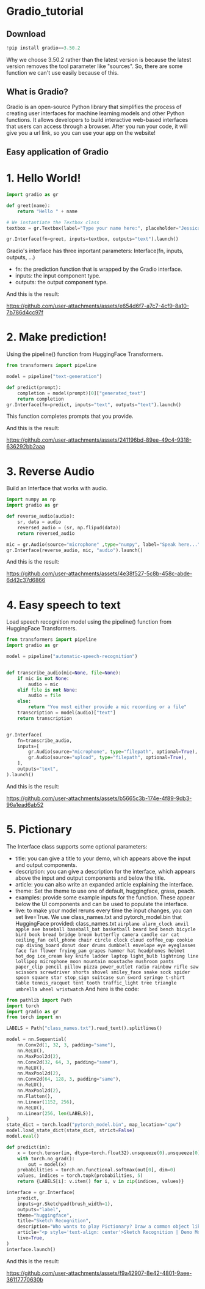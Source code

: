 # Gradio_tutorial

## Download
```python
!pip install gradio==3.50.2
```
Why we choose 3.50.2 rather than the latest version is because the latest version removes the tool parameter like "sources".
So, there are some function we can't use easily because of this.

## What is Gradio?
Gradio is an open-source Python library that simplifies the process of creating user interfaces for machine learning models and other Python functions. 
It allows developers to build interactive web-based interfaces that users can access through a browser. 
After you run your code, it will give you a url link, so you can use your app on the website!

## Easy application of Gradio
# 1. Hello World!
```python
import gradio as gr

def greet(name):
    return "Hello " + name

# We instantiate the Textbox class
textbox = gr.Textbox(label="Type your name here:", placeholder="Jessica", lines=2)

gr.Interface(fn=greet, inputs=textbox, outputs="text").launch()
```
Gradio's interface has three inportant parameters:
Interface(fn, inputs, outputs, ...)
* fn: the prediction function that is wrapped by the Gradio interface.
* inputs: the input component type.
* outputs: the output component type.

And this is the result:


https://github.com/user-attachments/assets/e654d6f7-a7c7-4cf9-8a10-7b786d4cc97f


# 2. Make prediction!
Using the pipeline() function from HuggingFace Transformers.
```python
from transformers import pipeline

model = pipeline("text-generation")

def predict(prompt):
    completion = model(prompt)[0]["generated_text"]
    return completion
gr.Interface(fn=predict, inputs="text", outputs="text").launch()
```
This function completes prompts that you provide.

And this is the result:


https://github.com/user-attachments/assets/241196bd-89ee-49c4-9318-636292bb2aaa



# 3. Reverse Audio
Build an Interface that works with audio.
```python
import numpy as np
import gradio as gr

def reverse_audio(audio):
    sr, data = audio
    reversed_audio = (sr, np.flipud(data))
    return reversed_audio

mic = gr.Audio(source="microphone" ,type="numpy", label="Speak here...")
gr.Interface(reverse_audio, mic, "audio").launch()
```

And this is the result:


https://github.com/user-attachments/assets/4e38f527-5c8b-458c-abde-6d42c37d6866


# 4. Easy speech to text
Load speech recognition model using the pipeline() function from HuggingFace Transformers. 
```python
from transformers import pipeline
import gradio as gr

model = pipeline("automatic-speech-recognition")


def transcribe_audio(mic=None, file=None):
    if mic is not None:
        audio = mic
    elif file is not None:
        audio = file
    else:
        return "You must either provide a mic recording or a file"
    transcription = model(audio)["text"]
    return transcription


gr.Interface(
    fn=transcribe_audio,
    inputs=[
        gr.Audio(source="microphone", type="filepath", optional=True),
        gr.Audio(source="upload", type="filepath", optional=True),
    ],
    outputs="text",
).launch()
```

And this is the result:


https://github.com/user-attachments/assets/b5665c3b-174e-4f89-9db3-96a1ead6ab52


# 5. Pictionary
The Interface class supports some optional parameters:
* title: you can give a title to your demo, which appears above the input and output components.
* description: you can give a description for the interface, which appears above the input and output components and below the title.
* article: you can also write an expanded article explaining the interface.
* theme: Set the theme to use one of default, huggingface, grass, peach.
* examples: provide some example inputs for the function. These appear below the UI components and can be used to populate the interface.
* live: to make your model reruns every time the input changes, you can set live=True.
We use class_names.txt and pytorch_model.bin that HuggingFace provided:
class_names.txt
`
airplane
alarm_clock
anvil
apple
axe
baseball
baseball_bat
basketball
beard
bed
bench
bicycle
bird
book
bread
bridge
broom
butterfly
camera
candle
car
cat
ceiling_fan
cell_phone
chair
circle
clock
cloud
coffee_cup
cookie
cup
diving_board
donut
door
drums
dumbbell
envelope
eye
eyeglasses
face
fan
flower
frying_pan
grapes
hammer
hat
headphones
helmet
hot_dog
ice_cream
key
knife
ladder
laptop
light_bulb
lightning
line
lollipop
microphone
moon
mountain
moustache
mushroom
pants
paper_clip
pencil
pillow
pizza
power_outlet
radio
rainbow
rifle
saw
scissors
screwdriver
shorts
shovel
smiley_face
snake
sock
spider
spoon
square
star
stop_sign
suitcase
sun
sword
syringe
t-shirt
table
tennis_racquet
tent
tooth
traffic_light
tree
triangle
umbrella
wheel
wristwatch
`
And here is the code:
```python
from pathlib import Path
import torch
import gradio as gr
from torch import nn

LABELS = Path("class_names.txt").read_text().splitlines()

model = nn.Sequential(
    nn.Conv2d(1, 32, 3, padding="same"),
    nn.ReLU(),
    nn.MaxPool2d(2),
    nn.Conv2d(32, 64, 3, padding="same"),
    nn.ReLU(),
    nn.MaxPool2d(2),
    nn.Conv2d(64, 128, 3, padding="same"),
    nn.ReLU(),
    nn.MaxPool2d(2),
    nn.Flatten(),
    nn.Linear(1152, 256),
    nn.ReLU(),
    nn.Linear(256, len(LABELS)),
)
state_dict = torch.load("pytorch_model.bin", map_location="cpu")
model.load_state_dict(state_dict, strict=False)
model.eval()

def predict(im):
    x = torch.tensor(im, dtype=torch.float32).unsqueeze(0).unsqueeze(0) / 255.0
    with torch.no_grad():
        out = model(x)
    probabilities = torch.nn.functional.softmax(out[0], dim=0)
    values, indices = torch.topk(probabilities, 5)
    return {LABELS[i]: v.item() for i, v in zip(indices, values)}

interface = gr.Interface(
    predict,
    inputs=gr.Sketchpad(brush_width=1),
    outputs="label",
    theme="huggingface",
    title="Sketch Recognition",
    description="Who wants to play Pictionary? Draw a common object like a shovel or a laptop, and the algorithm will guess in real time!",
    article="<p style='text-align: center'>Sketch Recognition | Demo Model</p>",
    live=True,
)
interface.launch()
```

And this is the result:


https://github.com/user-attachments/assets/f9a42907-8e42-4801-9aee-36117770630b

